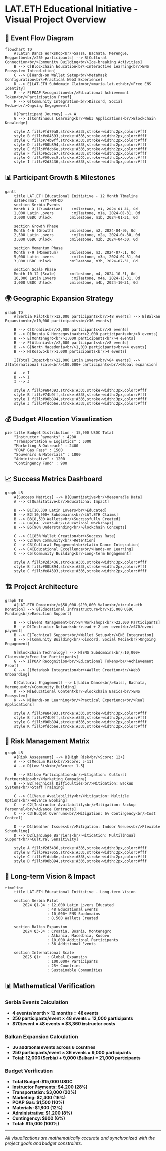 # LAT.ETH Educational Initiative - Visual Project Overview

## 🎯 **Event Flow Diagram**

```mermaid
flowchart TD
    A[Latin Dance Workshop<br/>Salsa, Bachata, Merengue, Reggaetón<br/>250 participants] --> B[Cultural Connection<br/>Community Building<br/>Ice-breaking Activities]
    B --> C[Blockchain Education<br/>Interactive Learning<br/>ENS Ecosystem Introduction]
    C --> D[Hands-on Wallet Setup<br/>MetaMask Configuration<br/>Practical Web3 Experience]
    D --> E[LAT.ETH Subdomain Claim<br/>maria.lat.eth<br/>Free ENS Identity]
    E --> F[POAP Recognition<br/>Educational Achievement Token<br/>Participation Proof]
    F --> G[Community Integration<br/>Discord, Social Media<br/>Ongoing Engagement]
    
    H[Participant Journey] --> A
    G --> I[Continuous Learning<br/>Web3 Applications<br/>Blockchain Knowledge]
    
    style A fill:#fd79a8,stroke:#333,stroke-width:2px,color:#fff
    style B fill:#e84393,stroke:#333,stroke-width:2px,color:#fff
    style C fill:#74b9ff,stroke:#333,stroke-width:2px,color:#fff
    style D fill:#00b894,stroke:#333,stroke-width:2px,color:#fff
    style E fill:#fdcb6e,stroke:#333,stroke-width:2px,color:#fff
    style F fill:#6c5ce7,stroke:#333,stroke-width:2px,color:#fff
    style G fill:#00cec9,stroke:#333,stroke-width:2px,color:#fff
    style I fill:#2d3436,stroke:#333,stroke-width:3px,color:#fff
```

## 📊 **Participant Growth & Milestones**

```mermaid
gantt
    title LAT.ETH Educational Initiative - 12 Month Timeline
    dateFormat  YYYY-MM-DD
    section Serbia Events
    Month 1-3 (Foundation)    :milestone, m1, 2024-01-31, 0d
    1,000 Latin Lovers        :milestone, m1a, 2024-01-31, 0d
    3,000 USDC Unlock        :milestone, m1b, 2024-01-31, 0d
    
    section Growth Phase
    Month 4-6 (Growth)       :milestone, m2, 2024-04-30, 0d
    2,500 Latin Lovers        :milestone, m2a, 2024-04-30, 0d
    3,000 USDC Unlock        :milestone, m2b, 2024-04-30, 0d
    
    section Momentum Phase
    Month 7-9 (Momentum)     :milestone, m3, 2024-07-31, 0d
    5,000 Latin Lovers        :milestone, m3a, 2024-07-31, 0d
    3,000 USDC Unlock        :milestone, m3b, 2024-07-31, 0d
    
    section Scale Phase
    Month 10-12 (Scale)      :milestone, m4, 2024-10-31, 0d
    10,000 Latin Lovers       :milestone, m4a, 2024-10-31, 0d
    3,000 USDC Unlock        :milestone, m4b, 2024-10-31, 0d
```

## 🌍 **Geographic Expansion Strategy**

```mermaid
graph TD
    A[Serbia Pilot<br/>12,000 participants<br/>48 events] --> B[Balkan Expansion<br/>10,000 participants<br/>36 events]
    
    B --> C[Croatia<br/>2,000 participants<br/>8 events]
    B --> D[Bosnia & Herzegovina<br/>2,000 participants<br/>8 events]
    B --> E[Montenegro<br/>1,000 participants<br/>4 events]
    B --> F[Albania<br/>2,000 participants<br/>8 events]
    B --> G[North Macedonia<br/>1,000 participants<br/>4 events]
    B --> H[Kosovo<br/>1,000 participants<br/>4 events]
    
    I[Total Impact<br/>22,000 Latin Lovers<br/>84 events] --> J[International Scale<br/>100,000+ participants<br/>Global expansion]
    
    A --> I
    B --> I
    I --> J
    
    style A fill:#e84393,stroke:#333,stroke-width:3px,color:#fff
    style B fill:#74b9ff,stroke:#333,stroke-width:2px,color:#fff
    style I fill:#00b894,stroke:#333,stroke-width:3px,color:#fff
    style J fill:#fdcb6e,stroke:#333,stroke-width:2px,color:#fff
```

## 💰 **Budget Allocation Visualization**

```mermaid
pie title Budget Distribution - 15,000 USDC Total
    "Instructor Payments" : 4200
    "Transportation & Logistics" : 3000
    "Marketing & Outreach" : 2400
    "POAP Gas Fees" : 1500
    "Souvenirs & Materials" : 1800
    "Administrative" : 1200
    "Contingency Fund" : 900
```

## 📈 **Success Metrics Dashboard**

```mermaid
graph LR
    A[Success Metrics] --> B[Quantitative<br/>Measurable Data]
    A --> C[Qualitative<br/>Educational Impact]
    
    B --> B1[10,000 Latin Lovers<br/>Educated]
    B --> B2[10,000+ Subdomains<br/>LAT.ETH Claims]
    B --> B3[8,500 Wallets<br/>Successfully Created]
    B --> B4[84 Events<br/>Educational Workshops]
    B --> B5[90% Understanding<br/>Blockchain Concepts]
    
    C --> C1[85% Wallet Creation<br/>Success Rate]
    C --> C2[80% Community<br/>Retention]
    C --> C3[Cultural Engagement<br/>Latin Dance Integration]
    C --> C4[Educational Excellence<br/>Hands-on Learning]
    C --> C5[Community Building<br/>Long-term Engagement]
    
    style A fill:#2d3436,stroke:#333,stroke-width:3px,color:#fff
    style B fill:#00b894,stroke:#333,stroke-width:2px,color:#fff
    style C fill:#e84393,stroke:#333,stroke-width:2px,color:#fff
```

## 🏗️ **Project Architecture**

```mermaid
graph TB
    A[LAT.ETH Domain<br/>$50,000-$100,000 Value<br/>imrulo.eth Donation] --> B[Educational Infrastructure<br/>15,000 USDC Funding<br/>Execution Support]
    
    B --> C[Event Management<br/>84 Workshops<br/>22,000 Participants]
    B --> D[Instructor Network<br/>Lead + 2 per event<br/>$70/event payment]
    B --> E[Technical Support<br/>Wallet Setup<br/>ENS Integration]
    B --> F[Community Building<br/>Discord, Social Media<br/>Ongoing Engagement]
    
    G[Blockchain Technology] --> H[ENS Subdomains<br/>10,000+ Claims<br/>Free for Participants]
    G --> I[POAP Recognition<br/>Educational Tokens<br/>Achievement Proof]
    G --> J[MetaMask Integration<br/>Wallet Creation<br/>Web3 Onboarding]
    
    K[Cultural Engagement] --> L[Latin Dance<br/>Salsa, Bachata, Merengue<br/>Community Building]
    K --> M[Educational Content<br/>Blockchain Basics<br/>ENS Ecosystem]
    K --> N[Hands-on Learning<br/>Practical Experience<br/>Real Applications]
    
    style A fill:#e84393,stroke:#333,stroke-width:3px,color:#fff
    style B fill:#74b9ff,stroke:#333,stroke-width:2px,color:#fff
    style G fill:#00b894,stroke:#333,stroke-width:2px,color:#fff
    style K fill:#fdcb6e,stroke:#333,stroke-width:2px,color:#fff
```

## 🎯 **Risk Management Matrix**

```mermaid
graph LR
    A[Risk Assessment] --> B[High Risk<br/>Score: 12+]
    A --> C[Medium Risk<br/>Score: 6-11]
    A --> D[Low Risk<br/>Score: 1-5]
    
    B --> B1[Low Participation<br/>Mitigation: Cultural Partnerships<br/>Marketing Campaigns]
    B --> B2[Technical Difficulties<br/>Mitigation: Backup Systems<br/>Staff Training]
    
    C --> C1[Venue Availability<br/>Mitigation: Multiple Options<br/>Advance Booking]
    C --> C2[Instructor Availability<br/>Mitigation: Backup Personnel<br/>Advance Contracts]
    C --> C3[Budget Overruns<br/>Mitigation: 6% Contingency<br/>Cost Control]
    
    D --> D1[Weather Issues<br/>Mitigation: Indoor Venues<br/>Flexible Scheduling]
    D --> D2[Language Barriers<br/>Mitigation: Multilingual Support<br/>Cultural Sensitivity]
    
    style A fill:#2d3436,stroke:#333,stroke-width:3px,color:#fff
    style B fill:#e17055,stroke:#333,stroke-width:2px,color:#fff
    style C fill:#fdcb6e,stroke:#333,stroke-width:2px,color:#fff
    style D fill:#00b894,stroke:#333,stroke-width:2px,color:#fff
```

## 🌟 **Long-term Vision & Impact**

```mermaid
timeline
    title LAT.ETH Educational Initiative - Long-term Vision
    
    section Serbia Pilot
        2024 Q1-Q4 : 12,000 Latin Lovers Educated
                   : 48 Educational Events
                   : 10,000+ ENS Subdomains
                   : 8,500 Wallets Created
    
    section Balkan Expansion
        2024 Q3-Q4 : Croatia, Bosnia, Montenegro
                   : Albania, Macedonia, Kosovo
                   : 10,000 Additional Participants
                   : 36 Additional Events
    
    section International Scale
        2025 Q1+   : Global Expansion
                   : 100,000+ Participants
                   : 25+ Countries
                   : Sustainable Communities
```

## 📊 **Mathematical Verification**

### **Serbia Events Calculation**
- **4 events/month × 12 months = 48 events**
- **250 participants/event × 48 events = 12,000 participants**
- **$70/event × 48 events = $3,360 instructor costs**

### **Balkan Expansion Calculation**
- **36 additional events across 6 countries**
- **250 participants/event × 36 events = 9,000 participants**
- **Total: 12,000 (Serbia) + 9,000 (Balkan) = 21,000 participants**

### **Budget Verification**
- **Total Budget: $15,000 USDC**
- **Instructor Payments: $4,200 (28%)**
- **Transportation: $3,000 (20%)**
- **Marketing: $2,400 (16%)**
- **POAP Gas: $1,500 (10%)**
- **Materials: $1,800 (12%)**
- **Administrative: $1,200 (8%)**
- **Contingency: $900 (6%)**
- **Total: $15,000 (100%)**

---

*All visualizations are mathematically accurate and synchronized with the project goals and budget constraints.*
